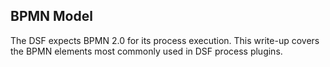 ## BPMN Model

The DSF expects BPMN 2.0 for its process execution. This write-up covers the BPMN elements 
most commonly used in DSF process plugins.